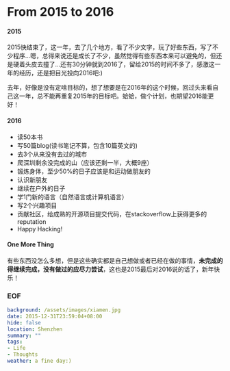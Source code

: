 From 2015 to 2016
===

#### 2015
2015快结束了，这一年，去了几个地方，看了不少文字，玩了好些东西，写了不少程序...嗯，总得来说还是成长了不少，虽然觉得有些东西本来可以避免的，但还是硬着头皮去撞了...还有30分钟就到2016了，留给2015的时间不多了，感激这一年的经历，还是把目光投向2016吧:)

去年，好像是没有定啥目标的，想了想要是在2016年的这个时候，回过头来看自己这一年，总不能再重复2015年的目标吧。蛤蛤，做个计划，也期望2016能更好！

#### 2016
* 读50本书
* 写50篇blog(读书笔记不算，包含10篇英文的)
* 去3个从来没有去过的城市
* 爬深圳剩余没完成的山（应该还剩一半，大概9座）
* 锻炼身体，至少50%的日子应该是和运动做朋友的
* 认识新朋友
* 继续在户外的日子
* 学1门新的语言（自然语言或计算机语言）
* 写2个兴趣项目
* 贡献社区，给成熟的开源项目提交代码，在stackoverflow上获得更多的reputation
* Happy Hacking!

#### One More Thing
有些东西没怎么多想，但是这些确实都是自己想做或者已经在做的事情，**未完成的得继续完成，没有做过的应尽力尝试**，这也是2015最后对2016说的话了，新年快乐！

### EOF
```yaml
background: /assets/images/xiamen.jpg
date: 2015-12-31T23:59:04+08:00
hide: false
location: Shenzhen
summary: ""
tags:
- Life
- Thoughts
weather: a fine day:)
```
